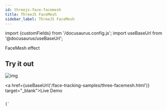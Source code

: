 ```yaml
---
id: threejs-face-facemesh
title: ThreeJS FaceMesh
sidebar_label: ThreeJS FaceMesh
---
```


import {customFields} from '/docusaurus.config.js';
import useBaseUrl from '@docusaurus/useBaseUrl';

FaceMesh effect

## Try it out
![img](/img/demo/face-mesh-demo.gif)

<a href={useBaseUrl('/face-tracking-samples/three-facemesh.html')} target="_blank">Live Demo</a>

<code>
{`
<html>
  <head>
    <meta name="viewport" content="width=device-width, initial-scale=1.0">
    <script type="importmap">
    {
      "imports": {
	"three": "https://unpkg.com/three@0.160.0/build/three.module.js",
	"three/addons/": "https://unpkg.com/three@0.160.0/examples/jsm/",
	"mindar-face-three":"https://cdn.jsdelivr.net/npm/mind-ar@${customFields.libVersion}/dist/mindar-face-three.prod.js"
      }
    }
    </script>
    <script type="module">
      import * as THREE from 'three';
      import { MindARThree } from 'mindar-face-three';
      const mindarThree = new MindARThree({
	container: document.querySelector("#container"),
      });
      const {renderer, scene, camera} = mindarThree;
      const light = new THREE.HemisphereLight( 0xffffff, 0xbbbbff, 1 );
      scene.add(light);
      const faceMesh = mindarThree.addFaceMesh();
      const texture = new THREE.TextureLoader().load('https://cdn.jsdelivr.net/gh/hiukim/mind-ar-js@${customFields.libVersion}/examples/face-tracking/assets/canonical_face_model_uv_visualization.png');
      faceMesh.material.map = texture;
      faceMesh.material.transparent = true;
      faceMesh.material.needsUpdate = true;
      scene.add(faceMesh);
      const start = async() => {
	await mindarThree.start();
	renderer.setAnimationLoop(() => {
	  renderer.render(scene, camera);
	});
      }
      start();
    </script>
    <style>
      body {
	margin: 0;
      }
      #container {
	width: 100vw;
	height: 100vh;
	position: relative;
	overflow: hidden;
      }
    </style>
  </head>
  <body>
    <div id="container">
    </div>
  </body>
</html>
`}
</code>

